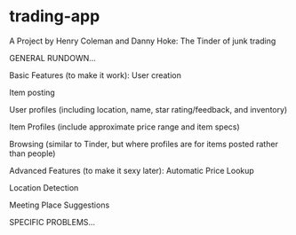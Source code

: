 # trading-app
A Project by Henry Coleman and Danny Hoke: The Tinder of junk trading

GENERAL RUNDOWN...

Basic Features (to make it work):
  User creation
  
  Item posting
  
  User profiles (including location, name, star rating/feedback, and inventory)
  
  Item Profiles (include approximate price range and item specs)
  
  Browsing (similar to Tinder, but where profiles are for items posted rather than people)
  
  
Advanced Features (to make it sexy later):
  Automatic Price Lookup
  
  Location Detection
  
  Meeting Place Suggestions
  
  
SPECIFIC PROBLEMS...
